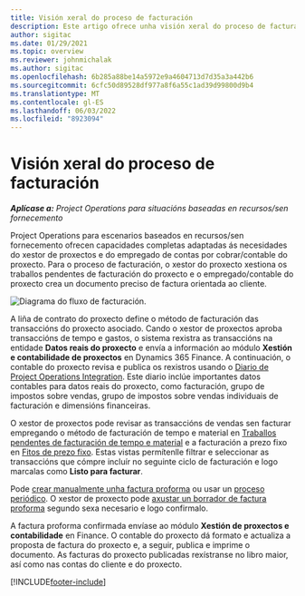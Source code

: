 ```yaml
---
title: Visión xeral do proceso de facturación
description: Este artigo ofrece unha visión xeral do proceso de facturación en Project Operations para escenarios baseados en recursos/sen fornecemento.
author: sigitac
ms.date: 01/29/2021
ms.topic: overview
ms.reviewer: johnmichalak
ms.author: sigitac
ms.openlocfilehash: 6b285a88be14a5972e9a4604713d7d35a3a442b6
ms.sourcegitcommit: 6cfc50d89528df977a8f6a55c1ad39d99800d9b4
ms.translationtype: MT
ms.contentlocale: gl-ES
ms.lasthandoff: 06/03/2022
ms.locfileid: "8923094"
---
```

# <a name="invoicing-process-overview"></a>Visión xeral do proceso de facturación

_**Aplícase a:** Project Operations para situacións baseadas en recursos/sen fornecemento_

Project Operations para escenarios baseados en recursos/sen fornecemento ofrecen capacidades completas adaptadas ás necesidades do xestor de proxectos e do empregado de contas por cobrar/contable do proxecto. Para o proceso de facturación, o xestor do proxecto xestiona os traballos pendentes de facturación do proxecto e o empregado/contable do proxecto crea un documento preciso de factura orientada ao cliente.

![Diagrama do fluxo de facturación.](./media/invoicing-flow.png)

A liña de contrato do proxecto define o método de facturación das transaccións do proxecto asociado. Cando o xestor de proxectos aproba transaccións de tempo e gastos, o sistema rexistra as transaccións na entidade **Datos reais do proxecto** e envía a información ao módulo **Xestión e contabilidade de proxectos** en Dynamics 365 Finance. A continuación, o contable do proxecto revisa e publica os rexistros usando o [Diario de Project Operations Integration](../project-accounting/project-operations-integration-journal.md). Este diario inclúe importantes datos contables para datos reais do proxecto, como facturación, grupo de impostos sobre vendas, grupo de impostos sobre vendas individuais de facturación e dimensións financeiras.

O xestor de proxectos pode revisar as transaccións de vendas sen facturar empregando o método de facturación de tempo e material en [Traballos pendentes de facturación de tempo e material](../proforma-invoicing/manage-billing-backlog.md#time-and-material-billing-backlog) e a facturación a prezo fixo en [Fitos de prezo fixo](../proforma-invoicing/manage-billing-backlog.md#fixed-price-milestones). Estas vistas permítenlle filtrar e seleccionar as transaccións que cómpre incluír no seguinte ciclo de facturación e logo marcalas como **Listo para facturar**.

Pode [crear manualmente unha factura proforma](../proforma-invoicing/create-manual-proforma-invoice.md) ou usar un [proceso periódico](../proforma-invoicing/configure-automated-invoice-creation.md). O xestor de proxecto pode [axustar un borrador de factura proforma](../proforma-invoicing/manage-proforma-invoice.md) segundo sexa necesario e logo confirmalo.

A factura proforma confirmada envíase ao módulo **Xestión de proxectos e contabilidade** en Finance. O contable do proxecto dá formato e actualiza a proposta de factura do proxecto e, a seguir, publica e imprime o documento. As facturas do proxecto publicadas rexístranse no libro maior, así como nas contas do cliente e do proxecto.


[!INCLUDE[footer-include](../includes/footer-banner.md)]